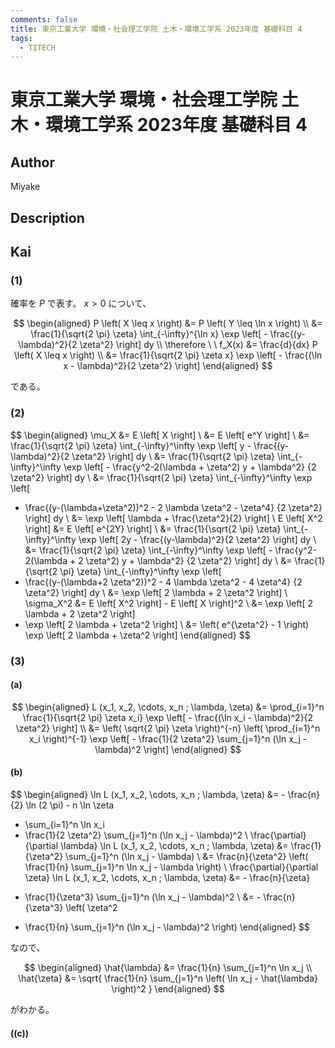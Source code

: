 ```yaml
---
comments: false
title: 東京工業大学 環境・社会理工学院 土木・環境工学系 2023年度 基礎科目 4
tags:
  - TITECH
---
```

# 東京工業大学 環境・社会理工学院 土木・環境工学系 2023年度 基礎科目 4

## **Author**
Miyake

## **Description**

## **Kai**
### (1)
確率を $P$ で表す。
$x \gt 0$ について、

$$
  \begin{aligned}
  P \left( X \leq x \right)
  &= P \left( Y \leq \ln x \right)
  \\
  &= \frac{1}{\sqrt{2 \pi} \zeta} \int_{-\infty}^{\ln x}
  \exp \left[ - \frac{(y-\lambda)^2}{2 \zeta^2} \right] dy
  \\
  \therefore \ \ 
  f_X(x)
  &= \frac{d}{dx} P \left( X \leq x \right)
  \\
  &= \frac{1}{\sqrt{2 \pi} \zeta x}
  \exp \left[ - \frac{(\ln x - \lambda)^2}{2 \zeta^2} \right]
  \end{aligned}
$$

である。

### (2)

$$
\begin{aligned}
\mu_X
&= E \left[ X \right]
\\
&= E \left[ e^Y \right]
\\
&= \frac{1}{\sqrt{2 \pi} \zeta} \int_{-\infty}^\infty
\exp \left[ y - \frac{(y-\lambda)^2}{2 \zeta^2} \right] dy
\\
&= \frac{1}{\sqrt{2 \pi} \zeta} \int_{-\infty}^\infty
\exp \left[ - \frac{y^2-2(\lambda + \zeta^2) y + \lambda^2}
{2 \zeta^2} \right] dy
\\
&= \frac{1}{\sqrt{2 \pi} \zeta} \int_{-\infty}^\infty \exp \left[
- \frac{(y-(\lambda+\zeta^2))^2 - 2 \lambda \zeta^2 - \zeta^4}
{2 \zeta^2} \right] dy
\\
&= \exp \left[ \lambda + \frac{\zeta^2}{2} \right]
\\
E \left[ X^2 \right]
&= E \left[ e^{2Y} \right]
\\
&= \frac{1}{\sqrt{2 \pi} \zeta} \int_{-\infty}^\infty
\exp \left[ 2y - \frac{(y-\lambda)^2}{2 \zeta^2} \right] dy
\\
&= \frac{1}{\sqrt{2 \pi} \zeta} \int_{-\infty}^\infty
\exp \left[ - \frac{y^2-2(\lambda + 2 \zeta^2) y + \lambda^2}
{2 \zeta^2} \right] dy
\\
&= \frac{1}{\sqrt{2 \pi} \zeta} \int_{-\infty}^\infty \exp \left[
- \frac{(y-(\lambda+2 \zeta^2))^2 - 4 \lambda \zeta^2 - 4 \zeta^4}
{2 \zeta^2} \right] dy
\\
&= \exp \left[ 2 \lambda + 2 \zeta^2 \right]
\\
\sigma_X^2
&= E \left[ X^2 \right] - E \left[ X \right]^2
\\
&= \exp \left[ 2 \lambda + 2 \zeta^2 \right]
- \exp \left[ 2 \lambda + \zeta^2 \right]
\\
&= \left( e^{\zeta^2} - 1 \right)
\exp \left[ 2 \lambda + \zeta^2 \right]
\end{aligned}
$$

### (3)
#### (a)

$$
\begin{aligned}
L (x_1, x_2, \cdots, x_n ; \lambda, \zeta)
&= \prod_{i=1}^n \frac{1}{\sqrt{2 \pi} \zeta x_i}
\exp \left[ - \frac{(\ln x_i - \lambda)^2}{2 \zeta^2} \right]
\\
&= \left( \sqrt{2 \pi} \zeta \right)^{-n}
\left( \prod_{i=1}^n x_i \right)^{-1}
\exp \left[ - \frac{1}{2 \zeta^2} \sum_{j=1}^n (\ln x_j - \lambda)^2 \right]
\end{aligned}
$$

#### (b)

$$
\begin{aligned}
\ln L (x_1, x_2, \cdots, x_n ; \lambda, \zeta)
&= - \frac{n}{2} \ln (2 \pi) - n \ln \zeta
- \sum_{i=1}^n \ln x_i
- \frac{1}{2 \zeta^2} \sum_{j=1}^n (\ln x_j - \lambda)^2
\\
\frac{\partial}{\partial \lambda}
\ln L (x_1, x_2, \cdots, x_n ; \lambda, \zeta)
&= \frac{1}{\zeta^2} \sum_{j=1}^n (\ln x_j - \lambda)
\\
&= \frac{n}{\zeta^2} \left( \frac{1}{n} \sum_{j=1}^n \ln x_j - \lambda \right)
\\
\frac{\partial}{\partial \zeta}
\ln L (x_1, x_2, \cdots, x_n ; \lambda, \zeta)
&= - \frac{n}{\zeta}
+ \frac{1}{\zeta^3} \sum_{j=1}^n (\ln x_j - \lambda)^2
\\
&= - \frac{n}{\zeta^3} \left( \zeta^2
- \frac{1}{n} \sum_{j=1}^n (\ln x_j - \lambda)^2 \right)
\end{aligned}
$$

なので、

$$
\begin{aligned}
\hat{\lambda} &= \frac{1}{n} \sum_{j=1}^n \ln x_j
\\
\hat{\zeta}
&= \sqrt{ \frac{1}{n} \sum_{j=1}^n
\left( \ln x_j - \hat{\lambda} \right)^2 }
\end{aligned}
$$

がわかる。

#### (\(c\))
